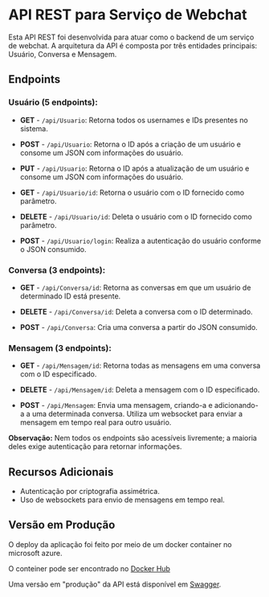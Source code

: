 # API REST para Serviço de Webchat

Esta API REST foi desenvolvida para atuar como o backend de um serviço de webchat. A arquitetura da API é composta por três entidades principais: Usuário, Conversa e Mensagem.

## Endpoints

### Usuário (5 endpoints):

- **GET** - `/api/Usuario`:
  Retorna todos os usernames e IDs presentes no sistema.

- **POST** - `/api/Usuario`:
  Retorna o ID após a criação de um usuário e consome um JSON com informações do usuário.

- **PUT** - `/api/Usuario`:
  Retorna o ID após a atualização de um usuário e consome um JSON com informações do usuário.

- **GET** - `/api/Usuario/id`:
  Retorna o usuário com o ID fornecido como parâmetro.

- **DELETE** - `/api/Usuario/id`:
  Deleta o usuário com o ID fornecido como parâmetro.

- **POST** - `/api/Usuario/login`:
  Realiza a autenticação do usuário conforme o JSON consumido.

### Conversa (3 endpoints):

- **GET** - `/api/Conversa/id`:
  Retorna as conversas em que um usuário de determinado ID está presente.

- **DELETE** - `/api/Conversa/id`:
  Deleta a conversa com o ID determinado.

- **POST** - `/api/Conversa`:
  Cria uma conversa a partir do JSON consumido.

### Mensagem (3 endpoints):

- **GET** - `/api/Mensagem/id`:
  Retorna todas as mensagens em uma conversa com o ID especificado.

- **DELETE** - `/api/Mensagem/id`:
  Deleta a mensagem com o ID especificado.

- **POST** - `/api/Mensagem`:
  Envia uma mensagem, criando-a e adicionando-a a uma determinada conversa. Utiliza um websocket para enviar a mensagem em tempo real para outro usuário.

**Observação:** Nem todos os endpoints são acessíveis livremente; a maioria deles exige autenticação para retornar informações.

## Recursos Adicionais

- Autenticação por criptografia assimétrica.
- Uso de websockets para envio de mensagens em tempo real.

## Versão em Produção

O deploy da aplicação foi feito por meio de um docker container no microsoft azure.

O conteiner pode ser encontrado no [Docker Hub](https://hub.docker.com/repository/docker/schmoelleriuri/simplechat-container)

Uma versão em "produção" da API está disponível em [Swagger](https://api-simplechat.azurewebsites.net/swagger).
